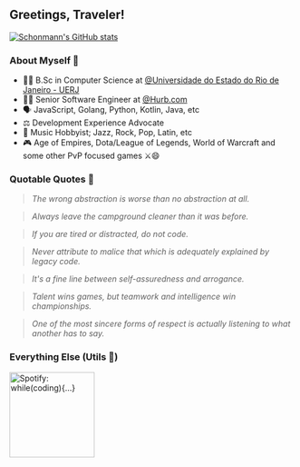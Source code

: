 ## Greetings, Traveler!

[![Schonmann's GitHub stats](https://github-readme-stats.vercel.app/api?username=schonmann&count_private=true&show_icons=true&theme=tokyonight&hide=prs,contribs,issues,stars)](https://github.com/anuraghazra/github-readme-stats)

### About Myself 👤

* 👨‍🎓 B.Sc in Computer Science at [@Universidade do Estado do Rio de Janeiro - UERJ](https://www.uerj.br/)
* 👨‍💻 Senior Software Engineer at [@Hurb.com](https://github.com/hurbcom)
* 🗣️ JavaScript, Golang, Python, Kotlin, Java, etc
* ⚖️‍ Development Experience Advocate
* 🎸 Music Hobbyist; Jazz, Rock, Pop, Latin, etc
* 🎮 Age of Empires, Dota/League of Legends, World of Warcraft and some other PvP focused games ⚔️😄

### Quotable Quotes 📜

> _The wrong abstraction is worse than no abstraction at all._

> _Always leave the campground cleaner than it was before._

> _If you are tired or distracted, do not code._

> _Never attribute to malice that which is adequately explained by legacy code._

> _It's a fine line between self-assuredness and arrogance._

> _Talent wins games, but teamwork and intelligence win championships._

> _One of the most sincere forms of respect is actually listening to what another has to say._

### Everything Else (Utils 🤡)


[<img src="https://storage.googleapis.com/pr-newsroom-wp/1/2018/11/Spotify_Logo_CMYK_Green.png" width="150" alt="Spotify: while(coding){...}" />](https://open.spotify.com/playlist/6zf4wYtzwtkZ5WXjQptVjG?si=641a06efadfb4fe1)
